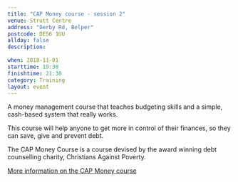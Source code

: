 ```yaml
---
title: "CAP Money course - session 2"
venue: Strutt Centre
address: "Derby Rd, Belper"
postcode: DE56 1UU
allday: false
description: 
  
when: 2018-11-01
starttime: 19:30
finishtime: 21:30
category: Training
layout: event
---
```

A money management course that teaches budgeting skills and a simple, cash-based system that really works.

This course will help anyone to get more in control of their finances, so they can save, give and prevent debt.

The CAP Money Course is a course devised by the award winning debt counselling charity, Christians Against Poverty.

[More information on the CAP Money course](https://www.capmoney.org)
